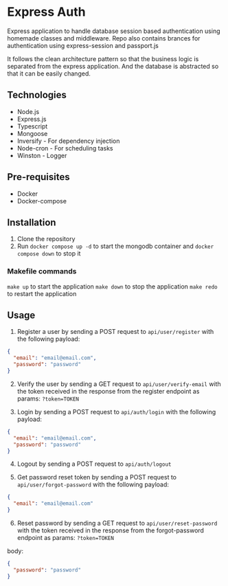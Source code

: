 # Express Auth

Express application to handle database session based authentication using homemade classes and middleware.
Repo also contains brances for authentication using express-session and passport.js

It follows the clean architecture pattern so that the business logic is separated from the express application.
And the database is abstracted so that it can be easily changed.

## Technologies

- Node.js
- Express.js
- Typescript
- Mongoose
- Inversify - For dependency injection
- Node-cron - For scheduling tasks
- Winston - Logger

## Pre-requisites

- Docker
- Docker-compose

## Installation

1. Clone the repository
2. Run `docker compose up -d` to start the mongodb container and `docker compose down` to stop it

### Makefile commands

`make up` to start the application
`make down` to stop the application
`make redo` to restart the application

## Usage

1. Register a user by sending a POST request to `api/user/register` with the following payload:

```json
{
  "email": "email@email.com",
  "password": "password"
}
```

2. Verify the user by sending a GET request to `api/user/verify-email` with the token received in the response from the register endpoint as params: `?token=TOKEN`

3. Login by sending a POST request to `api/auth/login` with the following payload:

```json
{
  "email": "email@email.com",
  "password": "password"
}
```

4. Logout by sending a POST request to `api/auth/logout`

5. Get password reset token by sending a POST request to `api/user/forgot-password` with the following payload:

```json
{
  "email": "email@email.com"
}
```

6. Reset password by sending a GET request to `api/user/reset-password` with the token received in the response from the forgot-password endpoint as params: `?token=TOKEN`

body:

```json
{
  "password": "password"
}
```
